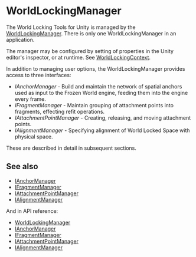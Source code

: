 # WorldLockingManager

The World Locking Tools for Unity is managed by the [WorldLockingManager](xref:Microsoft.MixedReality.WorldLocking.Core.WorldLockingManager). There is only one WorldLockingManager in an application.

The manager may be configured by setting of properties in the Unity editor's inspector, or at runtime. See [WorldLockingContext](~/DocGen/Documentation/HowTos/WorldLockingContext.md).

In addition to managing user options, the WorldLockingManager provides access to three interfaces:

* *IAnchorManager* - Build and maintain the network of spatial anchors used as input to the Frozen World engine, feeding them into the engine every frame.
* *IFragmentManager* - Maintain grouping of attachment points into fragments, effecting refit operations.
* *IAttachmentPointManager* - Creating, releasing, and moving attachment points.
* *IAlignmentManager* - Specifying alignment of World Locked Space with physical space.

These are described in detail in subsequent sections.

## See also

* [IAnchorManager](IAnchorManager.md)
* [IFragmentManager](IFragmentManager.md)
* [IAttachmentPointManager](IAttachmentPointManager.md)
* [IAlignmentManager](IAlignmentManager.md)

And in API reference:

* [WorldLockingManager](xref:Microsoft.MixedReality.WorldLocking.Core.WorldLockingManager)
* [IAnchorManager](xref:Microsoft.MixedReality.WorldLocking.Core.IAnchorManager)
* [IFragmentManager](xref:Microsoft.MixedReality.WorldLocking.Core.IFragmentManager)
* [IAttachmentPointManager](xref:Microsoft.MixedReality.WorldLocking.Core.IAttachmentPointManager)
* [IAlignmentManager](xref:Microsoft.MixedReality.WorldLocking.Core.IAlignmentManager)